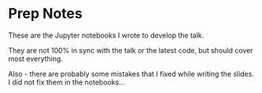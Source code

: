 # Prep Notes

These are the Jupyter notebooks I wrote to develop the talk.

They are not 100% in sync with the talk or the latest code,
but should cover most everything.

Also - there are probably some mistakes that I fixed while writing 
the slides. I did not fix them in the notebooks...